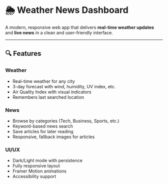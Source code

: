 # 🌦️ Weather News Dashboard

A modern, responsive web app that delivers **real-time weather updates** and **live news** in a clean and user-friendly interface.

---

## 🔍 Features

### Weather
- Real-time weather for any city
- 3-day forecast with wind, humidity, UV index, etc.
- Air Quality Index with visual indicators
- Remembers last searched location

### News
- Browse by categories (Tech, Business, Sports, etc.)
- Keyword-based news search
- Save articles for later reading
- Responsive, fallback images for articles

### UI/UX
- Dark/Light mode with persistence
- Fully responsive layout
- Framer Motion animations
- Accessibility support

